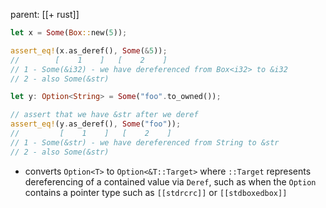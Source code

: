 parent: [[+ rust]]

```rust
let x = Some(Box::new(5));

assert_eq!(x.as_deref(), Some(&5));
//        [    1    ]   [    2    ]
// 1 - Some(&i32) - we have dereferenced from Box<i32> to &i32
// 2 - also Some(&str)

let y: Option<String> = Some("foo".to_owned());

// assert that we have &str after we deref
assert_eq!(y.as_deref(), Some("foo"));
//         [    1    ]   [    2    ]
// 1 - Some(&str) - we have dereferenced from String to &str
// 2 - also Some(&str)
```

- converts `Option<T>` to `Option<&T::Target>` where `::Target`
  represents dereferencing of a contained value via `Deref`,
  such as when the `Option` contains a pointer type such as
  `[[stdrcrc]]` or `[[stdboxedbox]]`
